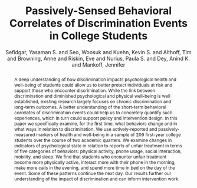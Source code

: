 ---
abstract: 'A deep understanding of how discrimination impacts psychological health
  and well-being of students could allow us to better protect individuals at risk
  and support those who encounter discrimination. While the link between discrimination
  and diminished psychological and physical well-being is well established, existing
  research largely focuses on chronic discrimination and long-term outcomes. A better
  understanding of the short-term behavioral correlates of discrimination events could
  help us to concretely quantify such experiences, which in turn could support policy
  and intervention design. In this paper we specifically examine, for the first time,
  what behaviors change and in what ways in relation to discrimination. We use actively-reported
  and passively-measured markers of health and well-being in a sample of 209 first-year
  college students over the course of two academic quarters. We examine changes in
  indicators of psychological state in relation to reports of unfair treatment in
  terms of five categories of behaviors: physical activity, phone usage, social interaction,
  mobility, and sleep. We find that students who encounter unfair treatment become
  more physically active, interact more with their phone in the morning, make more
  calls in the evening, and spend more time in bed on the day of the event. Some of
  these patterns continue the next day. Our results further our understanding of the
  impact of discrimination and can inform intervention work.'
address: New York, NY, USA
articleno: '114'
author: Sefidgar, Yasaman S. and Seo, Woosuk and Kuehn, Kevin S. and Althoff, Tim
  and Browning, Anne and Riskin, Eve and Nurius, Paula S. and Dey, Anind K. and Mankoff,
  Jennifer
description: ''
doi: 10.1145/3359216
highlight: 0
issue_date: November 2019
journal: 'CSCW'
keywords: discrimination, mobile health, microaggression, mobile sensing
month: November
number: CSCW
numpages: '29'
pdf: sefidgarpassively2020.pdf
publisher: Association for Computing Machinery
thumbnail: sefidgarpassively2020.png
title: Passively-Sensed Behavioral Correlates of Discrimination Events in College
  Students
url: https://doi.org/10.1145/3359216
volume: '3'
year: '2019'
---